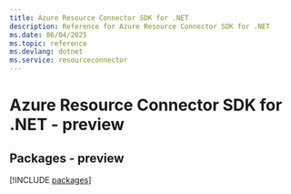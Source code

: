 ```yaml
---
title: Azure Resource Connector SDK for .NET
description: Reference for Azure Resource Connector SDK for .NET
ms.date: 06/04/2025
ms.topic: reference
ms.devlang: dotnet
ms.service: resourceconnector
---
```

# Azure Resource Connector SDK for .NET - preview
## Packages - preview
[!INCLUDE [packages](resource-connector-index.md)]